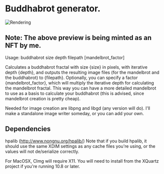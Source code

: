 # Buddhabrot generator.

![Rendering](buddhabrot.png?raw=true "A Rendering of a buddhabrot - post-processed a little to separate the depth of iterations into R/G/B channels")

## Note: The above preview is being minted as an NFT by me.

Usage:
buddhabrot size depth filepath [mandelbrot_factor]

Calculates a buddhabrot fractal with size {size} in pixels, with iterative depth {depth}, and outputs the resulting image files (for the mandelbrot and the buddhabrot) to {filepath}.
Optionally, you can specify a factor {mandelbrot_factor}, which will multiply the iterative depth for calculating the mandelbrot fractal. This way you can have a more detailed mandelbrot to use as a basis to calculate your buddhabrot (this is advised, since mandelbrot creation is pretty cheap).

Needed for image creation are libpng and libgd (any version will do). I'll make a standalone image writer someday, or you can add your own.

## Dependencies #

hpalib (http://www.nongnu.org/hpalib/)
Note that if you build hpalib, it should use the same XDIM settings as any cache files you're using, or the values will not de/serialize correctly.

For MacOSX, CImg will require X11. You will need to install from the XQuartz project if you're running 10.8 or later.
